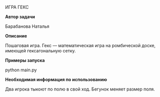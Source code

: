 ИГРА ГЕКС

**Автор задачи** 

Барабанова Наталья

**Описание**

Пошаговая игра.
Гекс — математическая игра на ромбической доске, имеющей гексагональную сетку.
 
**Примеры запуска**

python main.py

**Необходимая информация по использованию**

Два игрока тыкоют по полю в свой ход. Бегунок меняет размер поля.